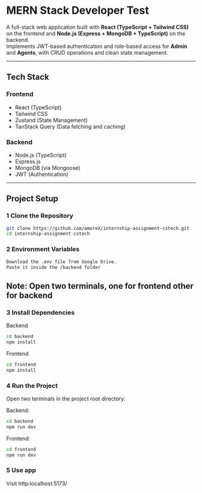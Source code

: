 #  MERN Stack Developer Test

A full-stack web application built with **React (TypeScript + Tailwind CSS)** on the frontend and **Node.js (Express + MongoDB + TypeScript)** on the backend.  
Implements JWT-based authentication and role-based access for **Admin** and **Agents**, with CRUD operations and clean state management.

---

##  Tech Stack

### Frontend
-  React (TypeScript)  
-  Tailwind CSS  
-  Zustand (State Management)  
-  TanStack Query (Data fetching and caching)  

### Backend
-  Node.js (TypeScript)  
-  Express.js  
-  MongoDB (via Mongoose)  
-  JWT (Authentication)  

---

##  Project Setup

### 1 Clone the Repository
```bash
git clone https://github.com/amoreX/internship-assignment-cstech.git
cd internship-assignment-cstech
```
### 2 Environment Variables
```bash
Download the .env file from Google Drive.
Paste it inside the /backend folder
```
## Note: Open two terminals, one for frontend other for backend 
### 3 Install Dependencies
Backend
```bash
cd backend
npm install
```
Frontend
```bash
cd frontend
npm install
```
### 4 Run the Project

Open two terminals in the project root directory:

Backend:
```bash
cd backend
npm run dev
```
Frontend:
```bash
cd frontend
npm run dev
```
### 5 Use app
 Visit http:localhost:5173/

